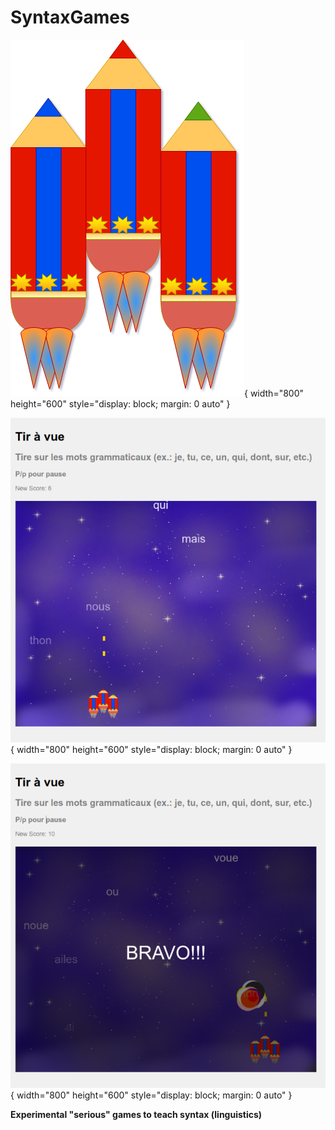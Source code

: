 # SyntaxGames

![ship](crayon-ship.png){ width="800" height="600" style="display: block; margin: 0 auto" }

![play](play.png){ width="800" height="600" style="display: block; margin: 0 auto" }

![win](win.png){ width="800" height="600" style="display: block; margin: 0 auto" }


**Experimental "serious" games to teach syntax (linguistics)**
